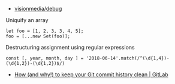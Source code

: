 - [visionmedia/debug](https://github.com/visionmedia/debug)

Uniquify an array

```
let foo = [1, 2, 3, 3, 4, 5];
foo = [...new Set(foo)];
```

Destructuring assignment using regular expressions

```
const [, year, month, day ] = '2018-06-14'.match(/^(\d{1,4})-(\d{1,2})-(\d{1,2})$/)
```

- [How (and why!) to keep your Git commit history clean | GitLab](https://about.gitlab.com/2018/06/07/keeping-git-commit-history-clean/)